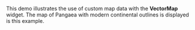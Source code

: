 This demo illustrates the use of&nbsp;custom map data with the **VectorMap** widget. The map of&nbsp;Pangaea with modern continental outlines is&nbsp;displayed is&nbsp;this example.